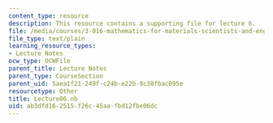 ```yaml
---
content_type: resource
description: This resource contains a supporting file for lecture 6.
file: /media/courses/3-016-mathematics-for-materials-scientists-and-engineers-fall-2005/ab3dfd162515f26c45aafbd12fbe06dc_Lecture06.nb
file_type: text/plain
learning_resource_types:
- Lecture Notes
ocw_type: OCWFile
parent_title: Lecture Notes
parent_type: CourseSection
parent_uid: 5aea1f21-249f-c24b-e22b-9c38fbac095e
resourcetype: Other
title: Lecture06.nb
uid: ab3dfd16-2515-f26c-45aa-fbd12fbe06dc
---
```


